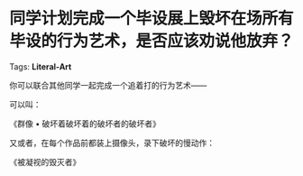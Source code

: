 # 同学计划完成一个毕设展上毁坏在场所有毕设的行为艺术，是否应该劝说他放弃？

Tags: **Literal-Art**

你可以联合其他同学一起完成一个追着打的行为艺术——

可以叫：

《群像 • 破坏着破坏着的破坏者的破坏者》

  


又或者，在每个作品前都装上摄像头，录下破坏的慢动作：

《被凝视的毁灭者》



